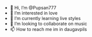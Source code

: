 - 👋 Hi, I’m @Pupsan777
- 👀 I’m interested in love
- 🌱 I’m currently learning live styles
- 💞️ I’m looking to collaborate on music
- 📫 How to reach me im in daugavpils

<!---
Pupsan777/Pupsan777 is a ✨ special ✨ repository because its `README.md` (this file) appears on your GitHub profile.
You can click the Preview link to take a look at your changes.
--->
